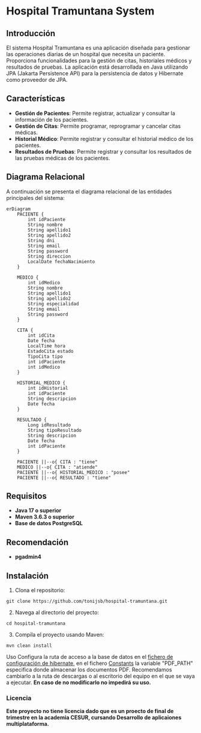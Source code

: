 # Hospital Tramuntana System

## Introducción

El sistema Hospital Tramuntana es una aplicación diseñada para gestionar las operaciones diarias de un hospital que necesita un paciente. Proporciona funcionalidades para la gestión de citas, historiales médicos y resultados de pruebas. La aplicación está desarrollada en Java utilizando JPA (Jakarta Persistence API) para la persistencia de datos y Hibernate como proveedor de JPA.

## Características

- **Gestión de Pacientes**: Permite registrar, actualizar y consultar la información de los pacientes.
- **Gestión de Citas**: Permite programar, reprogramar y cancelar citas médicas.
- **Historial Médico**: Permite registrar y consultar el historial médico de los pacientes.
- **Resultados de Pruebas**: Permite registrar y consultar los resultados de las pruebas médicas de los pacientes.

## Diagrama Relacional

A continuación se presenta el diagrama relacional de las entidades principales del sistema:

```mermaid
erDiagram
    PACIENTE {
        int idPaciente
        String nombre
        String apellido1
        String apellido2
        String dni
        String email
        String password
        String direccion
        LocalDate fechaNacimiento
    }

    MEDICO {
        int idMedico
        String nombre
        String apellido1
        String apellido2
        String especialidad
        String email
        String password
    }

    CITA {
        int idCita
        Date fecha
        LocalTime hora
        EstadoCita estado
        TipoCita tipo
        int idPaciente
        int idMedico
    }

    HISTORIAL_MEDICO {
        int idHistorial
        int idPaciente
        String descripcion
        Date fecha
    }

    RESULTADO {
        Long idResultado
        String tipoResultado
        String descripcion
        Date fecha
        int idPaciente
    }

    PACIENTE ||--o{ CITA : "tiene"
    MEDICO ||--o{ CITA : "atiende"
    PACIENTE ||--o{ HISTORIAL_MEDICO : "posee"
    PACIENTE ||--o{ RESULTADO : "tiene"
```

## Requisitos
- **Java 17 o superior**
- **Maven 3.6.3 o superior**
- **Base de datos PostgreSQL**

## Recomendación
- **pgadmin4**

## Instalación
1. Clona el repositorio:
```shell
git clone https://github.com/tonijsb/hospital-tramuntana.git
```
2. Navega al directorio del proyecto:
```shell
cd hospital-tramuntana
```
3. Compila el proyecto usando Maven:
```shell
mvn clean install
```
Uso
Configura la ruta de acceso a la base de datos en el [fichero de configuración de hibernate](src/main/resources/hibernate.cfg.xml), en el fichero [Constants](src/main/java/org/example/Constants.java) la variable "PDF_PATH" especifica donde almacenar los documentos PDF. Recomendamos cambiarlo a la ruta de descargas o al escritorio del equipo en el que se vaya a ejecutar. 
**En caso de no modificarlo no impedirá su uso.**

### Licencia

**Este proyecto no tiene licencia dado que es un proecto de final de trimestre en la academia CESUR, cursando Desarrollo de aplicaiones multiplataforma.**